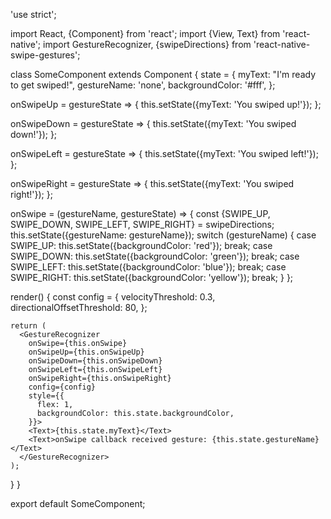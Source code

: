 'use strict';

import React, {Component} from 'react';
import {View, Text} from 'react-native';
import GestureRecognizer, {swipeDirections} from 'react-native-swipe-gestures';

class SomeComponent extends Component {
  state = {
    myText: "I'm ready to get swiped!",
    gestureName: 'none',
    backgroundColor: '#fff',
  };

  onSwipeUp = gestureState => {
    this.setState({myText: 'You swiped up!'});
  };

  onSwipeDown = gestureState => {
    this.setState({myText: 'You swiped down!'});
  };

  onSwipeLeft = gestureState => {
    this.setState({myText: 'You swiped left!'});
  };

  onSwipeRight = gestureState => {
    this.setState({myText: 'You swiped right!'});
  };

  onSwipe = (gestureName, gestureState) => {
    const {SWIPE_UP, SWIPE_DOWN, SWIPE_LEFT, SWIPE_RIGHT} = swipeDirections;
    this.setState({gestureName: gestureName});
    switch (gestureName) {
      case SWIPE_UP:
        this.setState({backgroundColor: 'red'});
        break;
      case SWIPE_DOWN:
        this.setState({backgroundColor: 'green'});
        break;
      case SWIPE_LEFT:
        this.setState({backgroundColor: 'blue'});
        break;
      case SWIPE_RIGHT:
        this.setState({backgroundColor: 'yellow'});
        break;
    }
  };

  render() {
    const config = {
      velocityThreshold: 0.3,
      directionalOffsetThreshold: 80,
    };

    return (
      <GestureRecognizer
        onSwipe={this.onSwipe}
        onSwipeUp={this.onSwipeUp}
        onSwipeDown={this.onSwipeDown}
        onSwipeLeft={this.onSwipeLeft}
        onSwipeRight={this.onSwipeRight}
        config={config}
        style={{
          flex: 1,
          backgroundColor: this.state.backgroundColor,
        }}>
        <Text>{this.state.myText}</Text>
        <Text>onSwipe callback received gesture: {this.state.gestureName}</Text>
      </GestureRecognizer>
    );
  }
}

export default SomeComponent;
